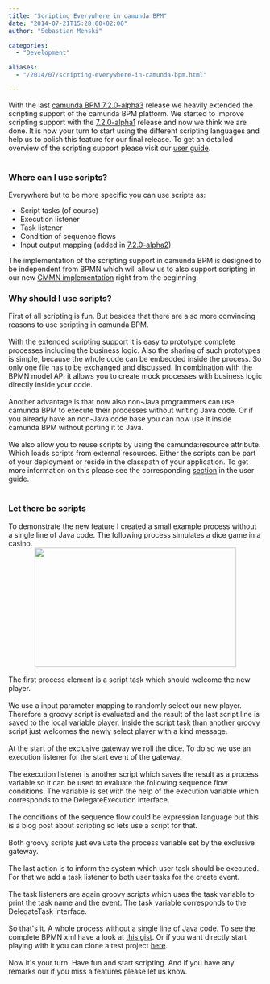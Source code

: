 ```yaml
---
title: "Scripting Everywhere in camunda BPM"
date: "2014-07-21T15:28:00+02:00"
author: "Sebastian Menski"

categories:
  - "Development"

aliases:
  - "/2014/07/scripting-everywhere-in-camunda-bpm.html"

---
```


With the last <a href="http://blog.camunda.org/2014/07/camunda-bpm-720-alpha3-released.html" target="_blank">camunda BPM 7.2.0-alpha3</a> release we heavily extended the scripting support of the camunda BPM platform. We started to improve scripting support with the <a href="http://blog.camunda.org/2014/05/720-alpha1-released-rest-api-bugfixes.html" target="_blank">7.2.0-alpha1</a> release and now we think we are done. It is now your turn to start using the different scripting languages and help us to polish this feature for our final release. To get an detailed overview of the scripting support please visit our&nbsp;<a href="http://docs.camunda.org/latest/guides/user-guide/#process-engine-scripting" target="_blank">user guide</a>.<br />
<a name='more'></a><br />
<h3>
Where can I use scripts?&nbsp;</h3>
<div>
Everywhere but to be more specific you can use scripts as:</div>
<div>
<ul>
<li>Script tasks (of course)</li>
<li>Execution listener</li>
<li>Task listener</li>
<li>Condition of sequence flows</li>
<li>Input output mapping (added in <a href="http://blog.camunda.org/2014/06/camunda-bpm-720-alpha2-released.html" target="_blank">7.2.0-alpha2</a>)</li>
</ul>
<div>
The implementation of the scripting support in camunda BPM is designed to be independent from BPMN which will allow us to also support scripting in our new <a href="http://blog.camunda.org/2014/07/open-source-embedded-case-management.html" target="_blank">CMMN implementation</a> right from the beginning.</div>
<h3>
Why should I use scripts?</h3>
</div>
<div>
First of all scripting is fun. But besides that there are also more&nbsp;convincing reasons to use scripting in camunda BPM.</div>
<div>
<br /></div>
<div>
With the extended scripting support it is easy to prototype complete processes including the business logic. Also the sharing of such prototypes is simple, because the whole code can be embedded inside the process. So only one file has to be exchanged and discussed. In combination with the BPMN model API it allows you to create mock processes with business logic directly inside your code.</div>
<div>
<br /></div>
<div>
Another advantage is that now also non-Java programmers can use camunda BPM to execute their processes without writing Java code. Or if you already have an non-Java code base you can now use it inside camunda BPM without porting it to Java.</div>
<div>
<br /></div>
<div>
We also allow you to reuse scripts by using the camunda:resource attribute. Which loads scripts from external resources. Either the scripts can be part of your deployment or reside in the classpath of your application. To get more information on this please see the corresponding <a href="http://docs.camunda.org/latest/guides/user-guide/#process-engine-scripting-script-source" target="_blank">section</a> in the user guide.</div>
<div>
<br /></div>
<h3>
Let there be scripts</h3>
<div>
To demonstrate the new feature I created a small example process without a single line of Java code. The following process simulates a dice game in a casino.</div>
<div class="separator" style="clear: both; text-align: center;">
<a href="http://4.bp.blogspot.com/-N3P_O7NkXEQ/U8y9hXZzb7I/AAAAAAAAADM/iulOCrZDiII/s1600/scripting-everywhere.png" imageanchor="1" style="margin-left: 1em; margin-right: 1em;"><img border="0" src="http://4.bp.blogspot.com/-N3P_O7NkXEQ/U8y9hXZzb7I/AAAAAAAAADM/iulOCrZDiII/s1600/scripting-everywhere.png" height="236" width="400" /></a></div>
<div class="separator" style="clear: both; text-align: center;">
<br /></div>
<div class="separator" style="clear: both; text-align: left;">
The first process element is a script task which should welcome the new player.</div>
<div class="separator" style="clear: both; text-align: left;">
<br /></div>
<div class="separator" style="clear: both; text-align: left;">
<script src="https://gist.github.com/menski/5c5877d1ff6bc8a357b4.js"></script>
</div>
<div class="separator" style="clear: both; text-align: left;">
We use a input parameter mapping to randomly select our new player. Therefore a groovy script is evaluated and the result of the last script line is saved to the local variable <span style="background-color: white; font-family: inherit;">player</span>. Inside the script task than another groovy script just welcomes the newly select player with a kind message.</div>
<div class="separator" style="clear: both; text-align: left;">
<br /></div>
<div class="separator" style="clear: both; text-align: left;">
At the start of the exclusive gateway we roll the dice. To do so we use an execution listener for the start event of the gateway.</div>
<div class="separator" style="clear: both; text-align: left;">
<br /></div>
<div class="separator" style="clear: both; text-align: left;">
<script src="https://gist.github.com/menski/cc5789441ad35f3b5445.js"></script>
</div>
<div class="separator" style="clear: both; text-align: left;">
The execution listener is another script which saves the result as a process variable so it can be used to evaluate the following sequence flow conditions. The variable is set with the help of the execution variable which corresponds to the DelegateExecution interface.</div>
<div class="separator" style="clear: both; text-align: left;">
<br /></div>
<div class="separator" style="clear: both; text-align: left;">
The conditions of the sequence flow could be expression language but this is a blog post about scripting so lets use a script for that.</div>
<div class="separator" style="clear: both; text-align: left;">
<br /></div>
<div class="separator" style="clear: both; text-align: left;">
<script src="https://gist.github.com/menski/58dee4e7dcd6285bdff9.js"></script>
</div>
<div class="separator" style="clear: both; text-align: left;">
Both groovy scripts just evaluate the process variable set by the exclusive gateway.</div>
<div class="separator" style="clear: both; text-align: left;">
<br /></div>
<div class="separator" style="clear: both; text-align: left;">
The last action is to inform the system which user task should be executed. For that we add a task listener to both user tasks for the create event.</div>
<div class="separator" style="clear: both; text-align: left;">
<br /></div>
<div class="separator" style="clear: both; text-align: left;">
<script src="https://gist.github.com/menski/2af437bfa7e5788fc397.js"></script>
</div>
<div class="separator" style="clear: both; text-align: left;">
The task listeners are again groovy scripts which uses the task variable to print the task name and the event. The task variable corresponds to the DelegateTask interface.</div>
<div class="separator" style="clear: both; text-align: left;">
<br /></div>
<div class="separator" style="clear: both; text-align: left;">
So that's it. A whole process without a single line of Java code. To see the complete BPMN xml have a look at <a href="https://gist.github.com/menski/6809bba3c3e3bbc3ad56" target="_blank">this gist</a>. Or if you want directly start playing with it you can clone a test project <a href="https://github.com/menski/camunda-engine-unittest/tree/scriptingEverywhere" target="_blank">here</a>.</div>
<div class="separator" style="clear: both; text-align: left;">
<br /></div>
<div class="separator" style="clear: both; text-align: left;">
Now it's your turn. Have fun and start scripting. And if you have any remarks our if you miss a features please let us know.</div>
<div>
<br /></div>
